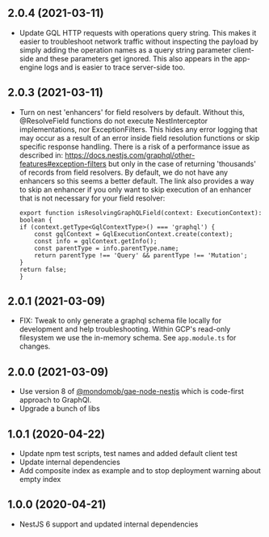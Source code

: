 ## 2.0.4 (2021-03-11)
- Update GQL HTTP requests with operations query string. This makes it easier to troubleshoot network traffic without 
  inspecting the payload by simply adding the operation names as a query string parameter client-side and these parameters get ignored.
  This also appears in the app-engine logs and is easier to trace server-side too.

## 2.0.3 (2021-03-11)

- Turn on nest 'enhancers' for field resolvers by default. Without this, @ResolveField functions do not execute NestInterceptor implementations, nor ExceptionFilters. This hides any error logging that may occur as a result of an error inside field resolution functions or skip specific response handling. There is a risk of a performance issue as described in: https://docs.nestjs.com/graphql/other-features#exception-filters but only in the case of returning 'thousands' of records from field resolvers. By default, we do not have any enhancers so this seems a better default. The link also provides a way to skip an enhancer if you only want to skip execution of an enhancer that is not necessary for your field resolver:

  ```
  export function isResolvingGraphQLField(context: ExecutionContext): boolean {
  if (context.getType<GqlContextType>() === 'graphql') {
      const gqlContext = GqlExecutionContext.create(context);
      const info = gqlContext.getInfo();
      const parentType = info.parentType.name;
      return parentType !== 'Query' && parentType !== 'Mutation';
  }
  return false;
  }
  ```

## 2.0.1 (2021-03-09)

- FIX: Tweak to only generate a graphql schema file locally for development and help troubleshooting. Within GCP's read-only filesystem we use the in-memory schema. See `app.module.ts` for changes.

## 2.0.0 (2021-03-09)

- Use version 8 of [@mondomob/gae-node-nestjs](https://github.com/mondo-mob/gae-node-nestjs) which is code-first approach to GraphQl.
- Upgrade a bunch of libs

## 1.0.1 (2020-04-22)

- Update npm test scripts, test names and added default client test
- Update internal dependencies
- Add composite index as example and to stop deployment warning about empty index

## 1.0.0 (2020-04-21)

- NestJS 6 support and updated internal dependencies
